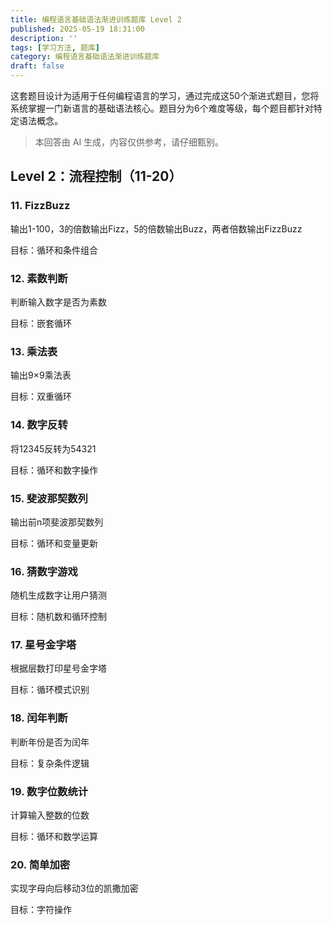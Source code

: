```yaml
---
title: 编程语言基础语法渐进训练题库 Level 2
published: 2025-05-19 18:31:00
description: ''
tags: [学习方法, 题库]
category: 编程语言基础语法渐进训练题库
draft: false
---
```

这套题目设计为适用于任何编程语言的学习，通过完成这50个渐进式题目，您将系统掌握一门新语言的基础语法核心。题目分为6个难度等级，每个题目都针对特定语法概念。
> 本回答由 AI 生成，内容仅供参考，请仔细甄别。
## Level 2：流程控制（11-20）
### 11. FizzBuzz
输出1-100，3的倍数输出Fizz，5的倍数输出Buzz，两者倍数输出FizzBuzz

目标：循环和条件组合

### 12. 素数判断
判断输入数字是否为素数

目标：嵌套循环

### 13. 乘法表
输出9×9乘法表

目标：双重循环

### 14. 数字反转
将12345反转为54321

目标：循环和数字操作

### 15. 斐波那契数列
输出前n项斐波那契数列

目标：循环和变量更新

### 16. 猜数字游戏
随机生成数字让用户猜测

目标：随机数和循环控制

### 17. 星号金字塔
根据层数打印星号金字塔

目标：循环模式识别

### 18. 闰年判断
判断年份是否为闰年

目标：复杂条件逻辑

### 19. 数字位数统计
计算输入整数的位数

目标：循环和数学运算

### 20. 简单加密
实现字母向后移动3位的凯撒加密

目标：字符操作